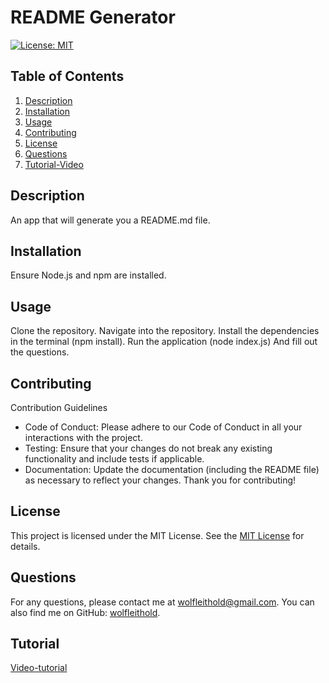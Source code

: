 # README Generator

[![License: MIT](https://img.shields.io/badge/License-MIT-yellow.svg)](https://opensource.org/licenses/MIT)

## Table of Contents

1. [Description](#description)
2. [Installation](#installation)
3. [Usage](#usage)
4. [Contributing](#contributing)
5. [License](#license)
6. [Questions](#questions)
7. [Tutorial-Video](#tutorial)

## Description

An app that will generate you a README.md file.

## Installation

Ensure Node.js and npm are installed.

## Usage

Clone the repository. Navigate into the repository. Install the dependencies in the terminal (npm install). Run the application (node index.js) And fill out the questions.

## Contributing

Contribution Guidelines

- Code of Conduct: Please adhere to our Code of Conduct in all your interactions with the project.
- Testing: Ensure that your changes do not break any existing functionality and include tests if applicable.
- Documentation: Update the documentation (including the README file) as necessary to reflect your changes.
  Thank you for contributing!

## License

This project is licensed under the MIT License. See the [MIT License](https://opensource.org/licenses/MIT) for details.

## Questions

For any questions, please contact me at [wolfleithold@gmail.com](mailto:wolfleithold@gmail.com).
You can also find me on GitHub: [wolfleithold](https://github.com/wolfleithold).

## Tutorial

[Video-tutorial](https://youtu.be/CuEyFxdAfX4)
